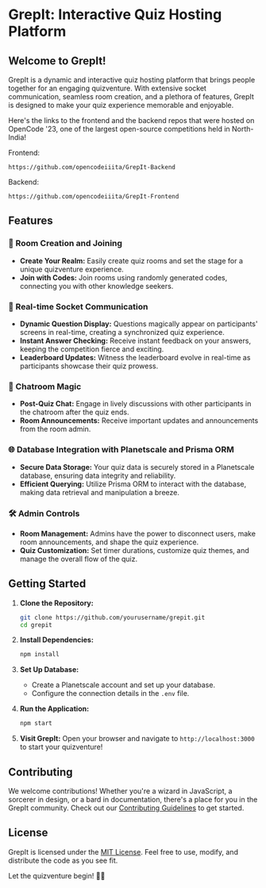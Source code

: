 # GrepIt: Interactive Quiz Hosting Platform

## Welcome to GrepIt!

GrepIt is a dynamic and interactive quiz hosting platform that brings people together for an engaging quizventure. With extensive socket communication, seamless room creation, and a plethora of features, GrepIt is designed to make your quiz experience memorable and enjoyable.

Here's the links to the frontend and the backend repos that were hosted on OpenCode '23, one of the largest open-source competitions held in North-India!

Frontend:

```
https://github.com/opencodeiiita/GrepIt-Backend
```

Backend:

```
https://github.com/opencodeiiita/GrepIt-Frontend
```

## Features

### 🚀 Room Creation and Joining

-   **Create Your Realm:** Easily create quiz rooms and set the stage for a unique quizventure experience.
-   **Join with Codes:** Join rooms using randomly generated codes, connecting you with other knowledge seekers.

### 📡 Real-time Socket Communication

-   **Dynamic Question Display:** Questions magically appear on participants' screens in real-time, creating a synchronized quiz experience.
-   **Instant Answer Checking:** Receive instant feedback on your answers, keeping the competition fierce and exciting.
-   **Leaderboard Updates:** Witness the leaderboard evolve in real-time as participants showcase their quiz prowess.

### 💬 Chatroom Magic

-   **Post-Quiz Chat:** Engage in lively discussions with other participants in the chatroom after the quiz ends.
-   **Room Announcements:** Receive important updates and announcements from the room admin.

### 🌐 Database Integration with Planetscale and Prisma ORM

-   **Secure Data Storage:** Your quiz data is securely stored in a Planetscale database, ensuring data integrity and reliability.
-   **Efficient Querying:** Utilize Prisma ORM to interact with the database, making data retrieval and manipulation a breeze.

### 🛠️ Admin Controls

-   **Room Management:** Admins have the power to disconnect users, make room announcements, and shape the quiz experience.
-   **Quiz Customization:** Set timer durations, customize quiz themes, and manage the overall flow of the quiz.

## Getting Started

1. **Clone the Repository:**

    ```bash
    git clone https://github.com/yourusername/grepit.git
    cd grepit
    ```

2. **Install Dependencies:**

    ```bash
    npm install
    ```

3. **Set Up Database:**

    - Create a Planetscale account and set up your database.
    - Configure the connection details in the `.env` file.

4. **Run the Application:**

    ```bash
    npm start
    ```

5. **Visit GrepIt:**
   Open your browser and navigate to `http://localhost:3000` to start your quizventure!

## Contributing

We welcome contributions! Whether you're a wizard in JavaScript, a sorcerer in design, or a bard in documentation, there's a place for you in the GrepIt community. Check out our [Contributing Guidelines](CONTRIBUTING.md) to get started.

## License

GrepIt is licensed under the [MIT License](LICENSE). Feel free to use, modify, and distribute the code as you see fit.

Let the quizventure begin! 🚀✨
